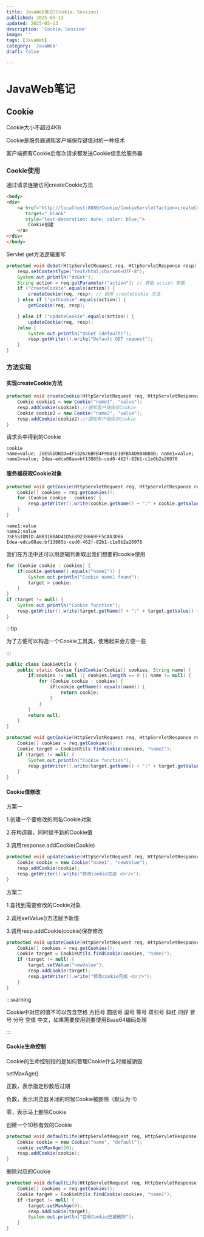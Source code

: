 ```yaml
---
title: JavaWeb笔记(Cookie，Session)
published: 2025-05-13
updated: 2025-05-13
description: 'Cookie，Session'
image: ''
tags: [JavaWeb]
category: 'JavaWeb'
draft: false 

---
```


# JavaWeb笔记

## Cookie

Cookie大小不超过4KB

Cookie是服务器通知客户端保存键值对的一种技术

客户端拥有Cookie后每次请求都发送Cookie信息给服务器



### Cookie使用

通过请求连接访问createCookie方法

```html
<body>
<div>
    <a href="http://localhost:8080/Cookie/CookieServlet?action=createCookie"
       target="_blank"
       style="text-decoration: none; color: blue;">
        Cookie创建
    </a>
</div>
</body>
```

Servlet get方法逻辑重写

```java
protected void doGet(HttpServletRequest req, HttpServletResponse resp) throws ServletException, IOException {
    resp.setContentType("text/html;charset=UTF-8");
    System.out.println("doGet");
    String action = req.getParameter("action"); // 获取 action 参数
    if ("createCookie".equals(action)) {
        createCookie(req, resp); // 调用 createCookie 方法
    } else if ("getCookie".equals(action)) {
        getCookie(req, resp);

    } else if ("updateCookie".equals(action)) {
        updateCookie(req, resp);
    }else {
        System.out.println("doGet (default)");
        resp.getWriter().write("Default GET request");
    }
}
```



### 方法实现

#### 实现createCookie方法

```java
protected void createCookie(HttpServletRequest req, HttpServletResponse resp) throws ServletException, IOException {
    Cookie cookie1 = new Cookie("name1", "value");
    resp.addCookie(cookie1);//通知客户端保存Cookie
    Cookie cookie2 = new Cookie("name2", "value");
    resp.addCookie(cookie2);//通知客户端保存Cookie
}
```

请求头中得到的Cookie

```
cookie
name=value; JSESSIONID=4F532626BFB4F9BD1E10FB5AD9B48B8B; name1=value; name2=value; Idea-edca08ae=bf13885b-ced0-462f-82b1-c1e0b2a26978
```



#### 服务器获取Cookie对象

```java
protected void getCookie(HttpServletRequest req, HttpServletResponse resp) throws ServletException, IOException {
    Cookie[] cookies = req.getCookies();
    for (Cookie cookie : cookies) {
        resp.getWriter().write(cookie.getName() + ":" + cookie.getValue() +"<br/>");
    }
}
```

```
name1:value
name2:value
JSESSIONID:A8B31B0AD41D5E89238669FF5CA83DB6
Idea-edca08ae:bf13885b-ced0-462f-82b1-c1e0b2a26978
```

我们在方法中还可以用逻辑判断取出我们想要的cookie使用

```java
for (Cookie cookie : cookies) {
    if(cookie.getName().equals("name1")) {
        System.out.println("Cookie name1 found");
        target = cookie;
    }
}
if (target != null) {
    System.out.println("Cookie function");
    resp.getWriter().write(target.getName() + ":" + target.getValue() + "<br/>");
}
```

:::tip

为了方便可以构造一个Cookie工具类，使用起来会方便一些

:::

```java
public class CookieUtils {
    public static Cookie findCookie(Cookie[] cookies, String name) {
        if(cookies != null || cookies.length == 0 || name != null) {
            for (Cookie cookie : cookies) {
                if(cookie.getName().equals(name)) {
                    return cookie;
                }
            }
        }
        return null;
    }
}
```

```java
protected void getCookie(HttpServletRequest req, HttpServletResponse resp) throws ServletException, IOException {
    Cookie[] cookies = req.getCookies();
    Cookie target = CookieUtils.findCookie(cookies, "name1");
    if (target != null) {
        System.out.println("Cookie function");
        resp.getWriter().write(target.getName() + ":" + target.getValue() + "<br/>");
    }
}
```



#### Cookie值修改

方案一

1.创建一个要修改的同名Cookie对象

2.在构造器，同时赋予新的Cookie值

3.调用response.addCookie(Cookie)

```java
protected void updateCookie(HttpServletRequest req, HttpServletResponse resp) throws ServletException, IOException {
    Cookie cookie = new Cookie("name1", "newValue");
    resp.addCookie(cookie);
    resp.getWriter().write("修改cookie完成 <br/>");
}
```

方案二

1.查找到需要修改的Cookie对象

2.调用setValue()方法赋予新值

3.调用resp.addCookie(cookie)保存修改

```java
protected void updateCookie(HttpServletRequest req, HttpServletResponse resp) throws ServletException, IOException {
    Cookie[] cookies = req.getCookies();
    Cookie target = CookieUtils.findCookie(cookies, "name1");
    if (target != null) {
        target.setValue("newValue");
        resp.addCookie(target);
        resp.getWriter().write("修改cookie完成 <br/>");
    }
}
```

:::warning

Cookie中对应的值不可以包含空格 方括号 圆括号 逗号 等号 双引号 斜杠 问好 冒号 分号 空值 中文，如果需要使用则要使用Base64编码处理

:::



#### Cookie生命控制

Cookie的生命控制指的是如何管理Cookie什么时候被销毁

setMaxAge()

正数，表示指定秒数后过期

负数，表示浏览器关闭的时候Cookie被删除（默认为-1）

零，表示马上删除Cookie

创建一个10秒有效的Cookie

```java
protected void defaultLife(HttpServletRequest req, HttpServletResponse resp) throws ServletException, IOException {
    Cookie cookie = new Cookie("name", "default");
    cookie.setMaxAge(10);
    resp.addCookie(cookie);
}
```

删除对应的Cookie

```java
protected void defaultLife(HttpServletRequest req, HttpServletResponse resp) throws ServletException, IOException {
    Cookie[] cookies = req.getCookies();
    Cookie target = CookieUtils.findCookie(cookies, "name1");
    if (target != null) {
        target.setMaxAge(0);
        resp.addCookie(target);
        System.out.println("目标Cookie已被删除");
    }
}
```
